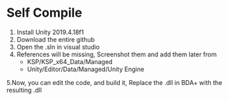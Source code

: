 # Self Compile
1. Install Unity 2019.4.18f1
2. Download the entire github
3. Open the .sln in visual studio
4. References will be missing, Screenshot them and add them later from
    * KSP/KSP_x64_Data/Managed
    * Unity/Editor/Data/Managed/Unity Engine

5.Now, you can edit the code, and build it, Replace the .dll in BDA+ with the resulting .dll
